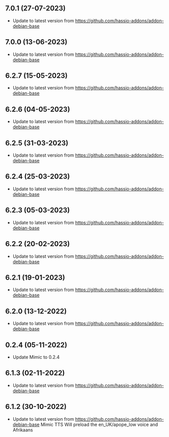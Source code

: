 
## 7.0.1 (27-07-2023)
- Update to latest version from https://github.com/hassio-addons/addon-debian-base

## 7.0.0 (13-06-2023)
- Update to latest version from https://github.com/hassio-addons/addon-debian-base

## 6.2.7 (15-05-2023)
- Update to latest version from https://github.com/hassio-addons/addon-debian-base

## 6.2.6 (04-05-2023)
- Update to latest version from https://github.com/hassio-addons/addon-debian-base

## 6.2.5 (31-03-2023)
- Update to latest version from https://github.com/hassio-addons/addon-debian-base

## 6.2.4 (25-03-2023)
- Update to latest version from https://github.com/hassio-addons/addon-debian-base

## 6.2.3 (05-03-2023)
- Update to latest version from https://github.com/hassio-addons/addon-debian-base

## 6.2.2 (20-02-2023)
- Update to latest version from https://github.com/hassio-addons/addon-debian-base

## 6.2.1 (19-01-2023)
- Update to latest version from https://github.com/hassio-addons/addon-debian-base

## 6.2.0 (13-12-2022)
- Update to latest version from https://github.com/hassio-addons/addon-debian-base

## 0.2.4 (05-11-2022)
- Update Mimic to 0.2.4

## 6.1.3 (02-11-2022)
- Update to latest version from https://github.com/hassio-addons/addon-debian-base

## 6.1.2 (30-10-2022)
- Update to latest version from https://github.com/hassio-addons/addon-debian-base
Mimic TTS Will preload the en_UK/apope_low voice and Afrikaans


